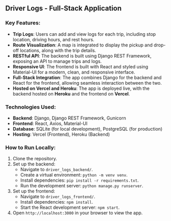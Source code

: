 ## Driver Logs - Full-Stack Application

### Key Features:
- **Trip Logs**: Users can add and view logs for each trip, including stop location, driving hours, and rest hours.
- **Route Visualization**: A map is integrated to display the pickup and drop-off locations, along with the trip details.
- **RESTful API**: The backend is built using Django REST Framework, exposing an API to manage trips and logs.
- **Responsive UI**: The frontend is built with React and styled using Material-UI for a modern, clean, and responsive interface.
- **Full-Stack Integration**: The app combines Django for the backend and React for the frontend, allowing seamless interaction between the two.
- **Hosted on Vercel and Heroku**: The app is deployed live, with the backend hosted on **Heroku** and the frontend on **Vercel**.

### Technologies Used:
- **Backend**: Django, Django REST Framework, Gunicorn
- **Frontend**: React, Axios, Material-UI
- **Database**: SQLite (for local development), PostgreSQL (for production)
- **Hosting**: Vercel (Frontend), Heroku (Backend)

### How to Run Locally:
1. Clone the repository.
2. Set up the backend:
   - Navigate to `driver_logs_backend/`.
   - Create a virtual environment: `python -m venv venv`.
   - Install dependencies: `pip install -r requirements.txt`.
   - Run the development server: `python manage.py runserver`.
3. Set up the frontend:
   - Navigate to `driver_logs_frontend/`.
   - Install dependencies: `npm install`.
   - Start the React development server: `npm start`.
4. Open `http://localhost:3000` in your browser to view the app.
